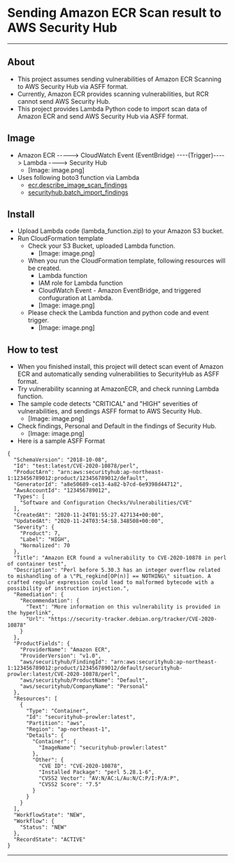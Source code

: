 # Sending Amazon ECR Scan result to AWS Security Hub


* * *

## About

* This project assumes sending vulnerabilities of Amazon ECR Scanning to AWS Security Hub via ASFF format.
* Currently, Amazon ECR provides scanning vulnerabilities, but RCR cannot send AWS Security Hub.
* This project provides Lambda Python code to import scan data of Amazon ECR and send AWS Security Hub via ASFF format.

## Image

* Amazon ECR -----> CloudWatch Event (EventBridge) ----(Trigger)----> Lambda ----> Security Hub
    * [Image: image.png]
* Uses following boto3 function via Lambda
    * [ecr.describe_image_scan_findings](https://boto3.amazonaws.com/v1/documentation/api/latest/reference/services/ecr.html)
    * [securityhub.batch_import_findings](https://boto3.amazonaws.com/v1/documentation/api/latest/reference/services/securityhub.html)

## Install

* Upload Lambda code (lambda_function.zip) to your Amazon S3 bucket.
* Run CloudFormation template
    * Check your S3 Bucket, uploaded Lambda function.
        * [Image: image.png]
    * When you run the CloudFormation template, following resources will be created.
        * Lambda function
        * IAM role for Lambda function
        * CloudWatch Event - Amazon EventBridge, and triggered confuguration at Lambda.
        * [Image: image.png]
    * Please check the Lambda function and python code and event trigger.
        * [Image: image.png]

## How to test

* When you finished install, this project will detect scan event of Amazon ECR and automatically sending vulnerabilities to SecurityHub as ASFF format.
* Try vulnerability scanning at AmazonECR, and check running Lambda function.
* The sample code detects "CRITICAL" and "HIGH" severities of vulnerabilities, and sendings ASFF format to AWS Security Hub.
    * [Image: image.png]
* Check findings, Personal and Default in the findings of Security Hub. 
    * [Image: image.png]
* Here is a sample ASFF Format

```
{
  "SchemaVersion": "2018-10-08",
  "Id": "test:latest/CVE-2020-10878/perl",
  "ProductArn": "arn:aws:securityhub:ap-northeast-1:123456789012:product/123456789012/default",
  "GeneratorId": "a8e50689-ce13-4a82-b7cd-6e9398d44712",
  "AwsAccountId": "123456789012",
  "Types": [
    "Software and Configuration Checks/Vulnerabilities/CVE"
  ],
  "CreatedAt": "2020-11-24T01:55:27.427134+00:00",
  "UpdatedAt": "2020-11-24T03:54:58.348508+00:00",
  "Severity": {
    "Product": 7,
    "Label": "HIGH",
    "Normalized": 70
  },
  "Title": "Amazon ECR found a vulnerability to CVE-2020-10878 in perl of container test",
  "Description": "Perl before 5.30.3 has an integer overflow related to mishandling of a \"PL_regkind[OP(n)] == NOTHING\" situation. A crafted regular expression could lead to malformed bytecode with a possibility of instruction injection.",
  "Remediation": {
    "Recommendation": {
      "Text": "More information on this vulnerability is provided in the hyperlink",
      "Url": "https://security-tracker.debian.org/tracker/CVE-2020-10878"
    }
  },
  "ProductFields": {
    "ProviderName": "Amazon ECR",
    "ProviderVersion": "v1.0",
    "aws/securityhub/FindingId": "arn:aws:securityhub:ap-northeast-1:123456789012:product/123456789012/default/securityhub-prowler:latest/CVE-2020-10878/perl",
    "aws/securityhub/ProductName": "Default",
    "aws/securityhub/CompanyName": "Personal"
  },
  "Resources": [
    {
      "Type": "Container",
      "Id": "securityhub-prowler:latest",
      "Partition": "aws",
      "Region": "ap-northeast-1",
      "Details": {
        "Container": {
          "ImageName": "securityhub-prowler:latest"
        },
        "Other": {
          "CVE ID": "CVE-2020-10878",
          "Installed Package": "perl 5.28.1-6",
          "CVSS2 Vector": "AV:N/AC:L/Au:N/C:P/I:P/A:P",
          "CVSS2 Score": "7.5"
        }
      }
    }
  ],
  "WorkflowState": "NEW",
  "Workflow": {
    "Status": "NEW"
  },
  "RecordState": "ACTIVE"
}
```

* * *
